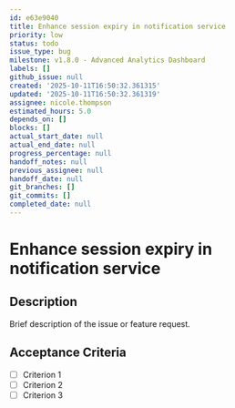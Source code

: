 ```yaml
---
id: e63e9040
title: Enhance session expiry in notification service
priority: low
status: todo
issue_type: bug
milestone: v1.8.0 - Advanced Analytics Dashboard
labels: []
github_issue: null
created: '2025-10-11T16:50:32.361315'
updated: '2025-10-11T16:50:32.361319'
assignee: nicole.thompson
estimated_hours: 5.0
depends_on: []
blocks: []
actual_start_date: null
actual_end_date: null
progress_percentage: null
handoff_notes: null
previous_assignee: null
handoff_date: null
git_branches: []
git_commits: []
completed_date: null
---
```


# Enhance session expiry in notification service

## Description

Brief description of the issue or feature request.

## Acceptance Criteria

- [ ] Criterion 1
- [ ] Criterion 2
- [ ] Criterion 3